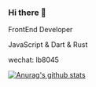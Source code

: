### Hi there 👋

FrontEnd Developer

JavaScript & Dart & Rust 

wechat: lb8045

[![Anurag's github stats](https://github-readme-stats-git-masterrstaa-rickstaa.vercel.app/api?username=Binbiubiubiu)](https://github.com/anuraghazra/github-readme-stats)
